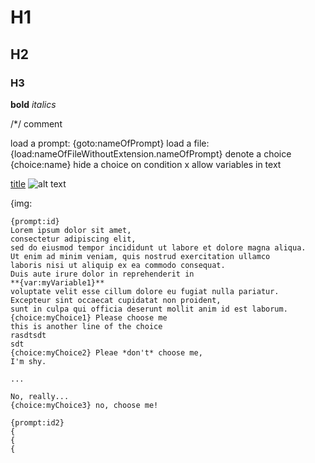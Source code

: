 
# H1
## H2
### H3

**bold**
*italics*

/*/ comment

load a prompt:  {goto:nameOfPrompt}
load a file:    {load:nameOfFileWithoutExtension.nameOfPrompt}
denote a choice {choice:name}
hide a choice on condition x
allow variables in text

[title](https://www.example.com)
![alt text](image.jpg)


{img:

```
{prompt:id}
Lorem ipsum dolor sit amet,
consectetur adipiscing elit, 
sed do eiusmod tempor incididunt ut labore et dolore magna aliqua.
Ut enim ad minim veniam, quis nostrud exercitation ullamco
laboris nisi ut aliquip ex ea commodo consequat.
Duis aute irure dolor in reprehenderit in
**{var:myVariable1}**
voluptate velit esse cillum dolore eu fugiat nulla pariatur.
Excepteur sint occaecat cupidatat non proident,
sunt in culpa qui officia deserunt mollit anim id est laborum.
{choice:myChoice1} Please choose me
this is another line of the choice
rasdtsdt
sdt
{choice:myChoice2} Pleae *don't* choose me,
I'm shy.

...

No, really...
{choice:myChoice3} no, choose me!

{prompt:id2}
{
{
{
```
